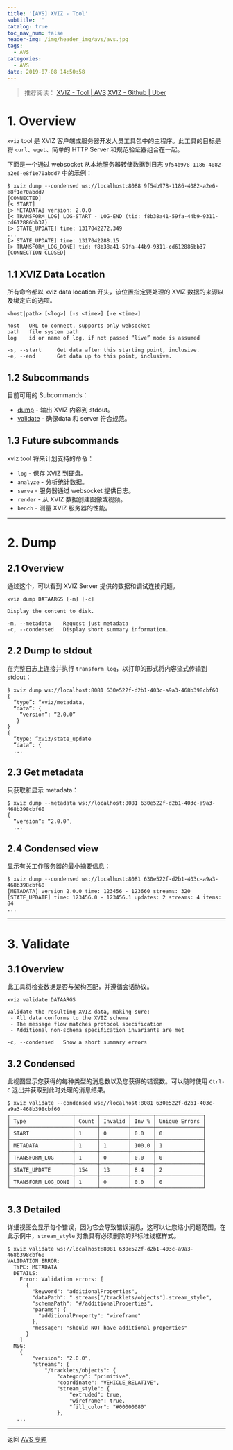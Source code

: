 ```yaml
---
title: '[AVS] XVIZ - Tool'
subtitle: ''
catalog: true
toc_nav_num: false
header-img: /img/header_img/avs/avs.jpg
tags:
  - AVS
categories:
  - AVS
date: 2019-07-08 14:50:58
---
```




> 推荐阅读：
> [XVIZ - Tool | AVS](https://avs.auto/#/xviz/xviz-tool/overview)
> [XVIZ - Github | Uber ](https://github.com/uber/xviz)


# 1. Overview
`xviz` tool 是 XVIZ 客户端或服务器开发人员工具包中的主程序。此工具的目标是将 `curl`、`wget`、简单的 HTTP Server 和规范验证器组合在一起。

下面是一个通过 websocket 从本地服务器转储数据到日志 `9f54b978-1186-4082-a2e6-e8f1e70abdd7` 中的示例：
```
$ xviz dump --condensed ws://localhost:8088 9f54b978-1186-4082-a2e6-e8f1e70abdd7
[CONNECTED]
[< START]
[> METADATA] version: 2.0.0
[< TRANSFORM_LOG] LOG-START - LOG-END (tid: f8b38a41-59fa-44b9-9311-cd612886bb37)
[> STATE_UPDATE] time: 1317042272.349
...
[> STATE_UPDATE] time: 1317042288.15
[> TRANSFORM_LOG_DONE] tid: f8b38a41-59fa-44b9-9311-cd612886bb37
[CONNECTION CLOSED]
```

## 1.1 XVIZ Data Location
所有命令都以 xviz data location 开头，该位置指定要处理的 XVIZ 数据的来源以及绑定它的选项。
```
<host|path> [<log>] [-s <time>] [-e <time>]

host   URL to connect, supports only websocket
path   file system path
log    id or name of log, if not passed “live” mode is assumed

-s, --start     Get data after this starting point, inclusive.
-e, --end       Get data up to this point, inclusive.
```

## 1.2 Subcommands
目前可用的 Subcommands：
+ [dump](#2-dump) - 输出 XVIZ 内容到 stdout。
+ [validate](#3-validate) - 确保data 和 server 符合规范。

## 1.3 Future subcommands
xviz tool 将来计划支持的命令：
+ `log` - 保存 XVIZ 到硬盘。
+ `analyze` - 分析统计数据。
+ `serve` - 服务器通过 websocket 提供日志。
+ `render` - 从 XVIZ 数据创建图像或视频。
+ `bench` - 测量 XVIZ 服务器的性能。


---
# 2. Dump
## 2.1 Overview
通过这个，可以看到 XVIZ Server 提供的数据和调试连接问题。
```
xviz dump DATAARGS [-m] [-c]

Display the content to disk.

-m, --metadata    Request just metadata
-c, --condensed   Display short summary information.
```

## 2.2 Dump to stdout
在完整日志上连接并执行 `transform_log`，以打印的形式将内容流式传输到 stdout：
```
$ xviz dump ws://localhost:8081 630e522f-d2b1-403c-a9a3-468b398cbf60
{
  “type”: “xviz/metadata,
  “data”: {
    “version”: “2.0.0”
   }
}
{
  “type: “xviz/state_update
  “data”: {
  ...
```

## 2.3 Get metadata
只获取和显示 metadata：
```
$ xviz dump --metadata ws://localhost:8081 630e522f-d2b1-403c-a9a3-468b398cbf60
{
  “version”: “2.0.0”,
  ...
```

## 2.4 Condensed view
显示有关工作服务器的最小摘要信息：
```
$ xviz dump --condensed ws://localhost:8081 630e522f-d2b1-403c-a9a3-468b398cbf60
[METADATA] version 2.0.0 time: 123456 - 123660 streams: 320
[STATE_UPDATE] time: 123456.0 - 123456.1 updates: 2 streams: 4 items: 84
...
```


---
# 3. Validate
## 3.1 Overview
此工具将检查数据是否与架构匹配，并遵循会话协议。
```
xviz validate DATAARGS

Validate the resulting XVIZ data, making sure:
 - All data conforms to the XVIZ schema
 - The message flow matches protocol specification
 - Additional non-schema specification invariants are met

-c, --condensed   Show a short summary errors
```

## 3.2 Condensed
此视图显示您获得的每种类型的消息数以及您获得的错误数。可以随时使用 `Ctrl-C` 退出并获取到此时处理的消息结果。
```
$ xviz validate --condensed ws://localhost:8081 630e522f-d2b1-403c-a9a3-468b398cbf60
┌────────────────────┬───────┬─────────┬───────┬───────────────┐
│ Type               │ Count │ Invalid │ Inv % │ Unique Errors │
├────────────────────┼───────┼─────────┼───────┼───────────────┤
│ START              │ 1     │ 0       │ 0.0   │ 0             │
├────────────────────┼───────┼─────────┼───────┼───────────────┤
│ METADATA           │ 1     │ 1       │ 100.0 │ 1             │
├────────────────────┼───────┼─────────┼───────┼───────────────┤
│ TRANSFORM_LOG      │ 1     │ 0       │ 0.0   │ 0             │
├────────────────────┼───────┼─────────┼───────┼───────────────┤
│ STATE_UPDATE       │ 154   │ 13      │ 8.4   │ 2             │
├────────────────────┼───────┼─────────┼───────┼───────────────┤
│ TRANSFORM_LOG_DONE │ 1     │ 0       │ 0.0   │ 0             │
└────────────────────┴───────┴─────────┴───────┴───────────────┘
```

## 3.3 Detailed
详细视图会显示每个错误，因为它会导致错误消息，这可以让您缩小问题范围。在此示例中，`stream_style` 对象具有必须删除的非标准线框样式。
```
$ xviz validate ws://localhost:8081 630e522f-d2b1-403c-a9a3-468b398cbf60
VALIDATION ERROR:
  TYPE: METADATA
  DETAILS:
    Error: Validation errors: [
      {
        "keyword": "additionalProperties",
        "dataPath": ".streams['/tracklets/objects'].stream_style",
        "schemaPath": "#/additionalProperties",
        "params": {
          "additionalProperty": "wireframe"
        },
        "message": "should NOT have additional properties"
      }
    ]
  MSG:
    {
        "version": "2.0.0",
        "streams": {
            "/tracklets/objects": {
                "category": "primitive",
                "coordinate": "VEHICLE_RELATIVE",
                "stream_style": {
                    "extruded": true,
                    "wireframe": true,
                    "fill_color": "#00000080"
                },
   ...
```



---
返回 [AVS 专题](/2019/07/05/avs)










